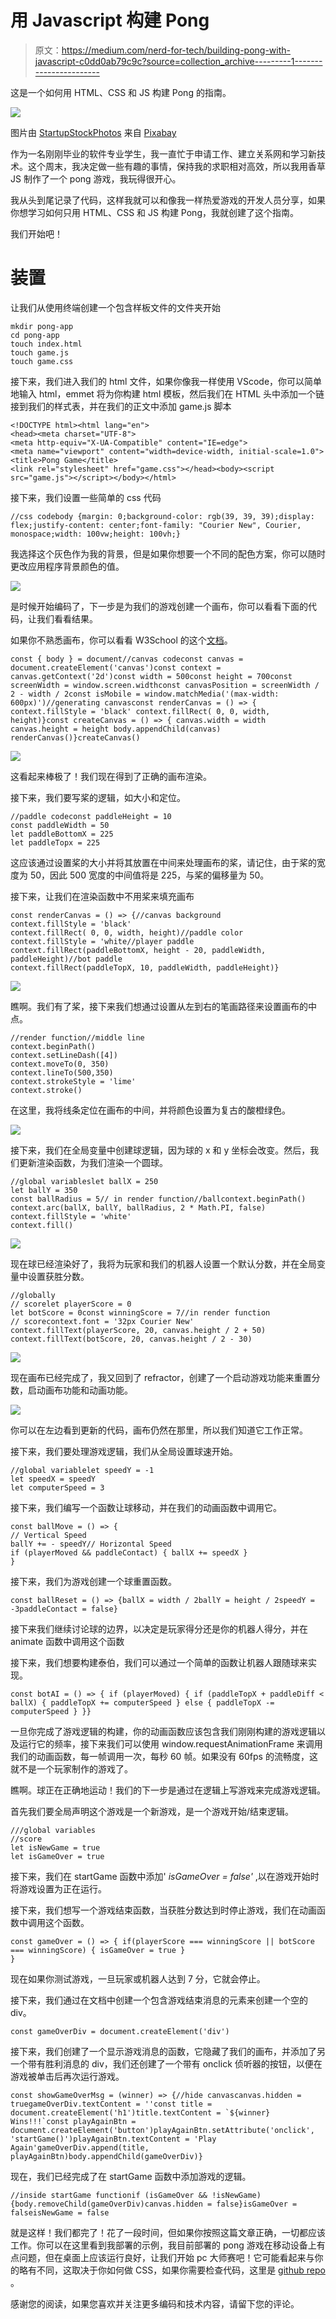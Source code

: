 # 用 Javascript 构建 Pong

> 原文：<https://medium.com/nerd-for-tech/building-pong-with-javascript-c0dd0ab79c9c?source=collection_archive---------1----------------------->

这是一个如何用 HTML、CSS 和 JS 构建 Pong 的指南。

![](img/b4d32c10a0b7b6688cdea1edb9271fd4.png)

图片由 [StartupStockPhotos](https://pixabay.com/users/startupstockphotos-690514/?utm_source=link-attribution&utm_medium=referral&utm_campaign=image&utm_content=593354) 来自 [Pixabay](https://pixabay.com/?utm_source=link-attribution&utm_medium=referral&utm_campaign=image&utm_content=593354)

作为一名刚刚毕业的软件专业学生，我一直忙于申请工作、建立关系网和学习新技术。这个周末，我决定做一些有趣的事情，保持我的求职相对高效，所以我用香草 JS 制作了一个 pong 游戏，我玩得很开心。

我从头到尾记录了代码，这样我就可以和像我一样热爱游戏的开发人员分享，如果你想学习如何只用 HTML、CSS 和 JS 构建 Pong，我就创建了这个指南。

我们开始吧！

# 装置

让我们从使用终端创建一个包含样板文件的文件夹开始

```
mkdir pong-app
cd pong-app
touch index.html
touch game.js
touch game.css
```

接下来，我们进入我们的 html 文件，如果你像我一样使用 VScode，你可以简单地输入 html，emmet 将为你构建 html 模板，然后我们在 HTML 头中添加一个链接到我们的样式表，并在我们的正文中添加 game.js 脚本

```
<!DOCTYPE html><html lang="en">
<head><meta charset="UTF-8">
<meta http-equiv="X-UA-Compatible" content="IE=edge">
<meta name="viewport" content="width=device-width, initial-scale=1.0">
<title>Pong Game</title>
<link rel="stylesheet" href="game.css"></head><body><script src="game.js"></script></body></html>
```

接下来，我们设置一些简单的 css 代码

```
//css codebody {margin: 0;background-color: rgb(39, 39, 39);display: flex;justify-content: center;font-family: "Courier New", Courier, monospace;width: 100vw;height: 100vh;}
```

我选择这个灰色作为我的背景，但是如果你想要一个不同的配色方案，你可以随时更改应用程序背景颜色的值。

![](img/a8cc91ad3053c1901ec5176c0e2e1675.png)

是时候开始编码了，下一步是为我们的游戏创建一个画布，你可以看看下面的代码，让我们看看结果。

如果你不熟悉画布，你可以看看 W3School 的这个[文档](https://www.w3schools.com/graphics/canvas_reference.asp)。

```
const { body } = document//canvas codeconst canvas = document.createElement('canvas')const context = canvas.getContext('2d')const width = 500const height = 700const screenWidth = window.screen.widthconst canvasPosition = screenWidth / 2 - width / 2const isMobile = window.matchMedia('(max-width: 600px)')//generating canvasconst renderCanvas = () => { context.fillStyle = 'black' context.fillRect( 0, 0, width, height)}const createCanvas = () => { canvas.width = width canvas.height = height body.appendChild(canvas) renderCanvas()}createCanvas()
```

![](img/f55cd594def57a01fd1d3249f8ad2cae.png)

这看起来棒极了！我们现在得到了正确的画布渲染。

接下来，我们要写桨的逻辑，如大小和定位。

```
//paddle codeconst paddleHeight = 10
const paddleWidth = 50
let paddleBottomX = 225
let paddleTopx = 225
```

这应该通过设置桨的大小并将其放置在中间来处理画布的桨，请记住，由于桨的宽度为 50，因此 500 宽度的中间值将是 225，与桨的偏移量为 50。

接下来，让我们在渲染函数中不用桨来填充画布

```
const renderCanvas = () => {//canvas background
context.fillStyle = 'black'
context.fillRect( 0, 0, width, height)//paddle color
context.fillStyle = 'white//player paddle
context.fillRect(paddleBottomX, height - 20, paddleWidth, paddleHeight)//bot paddle
context.fillRect(paddleTopX, 10, paddleWidth, paddleHeight)}
```

![](img/ad9999f91fc0b4a1e8510af2809fb2d8.png)

瞧啊。我们有了桨，接下来我们想通过设置从左到右的笔画路径来设置画布的中点。

```
//render function//middle line
context.beginPath()
context.setLineDash([4])
context.moveTo(0, 350)
context.lineTo(500,350)
context.strokeStyle = 'lime'
context.stroke()
```

在这里，我将线条定位在画布的中间，并将颜色设置为复古的酸橙绿色。

![](img/eb1f1d78a1c2b81328231e85014b2635.png)

接下来，我们在全局变量中创建球逻辑，因为球的 x 和 y 坐标会改变。然后，我们更新渲染函数，为我们渲染一个圆球。

```
//global variableslet ballX = 250
let ballY = 350
const ballRadius = 5// in render function//ballcontext.beginPath()
context.arc(ballX, ballY, ballRadius, 2 * Math.PI, false)
context.fillStyle = 'white'
context.fill()
```

![](img/7363db0efc4744a7b140a4d1450f06b9.png)

现在球已经渲染好了，我将为玩家和我们的机器人设置一个默认分数，并在全局变量中设置获胜分数。

```
//globally
// scorelet playerScore = 0
let botScore = 0const winningScore = 7//in render function
// scorecontext.font = '32px Courier New'
context.fillText(playerScore, 20, canvas.height / 2 + 50)
context.fillText(botScore, 20, canvas.height / 2 - 30)
```

![](img/960dabfccb45a9acb17ce9824cfa35ed.png)

现在画布已经完成了，我又回到了 refractor，创建了一个启动游戏功能来重置分数，启动画布功能和动画功能。

![](img/6130123554e552f8cfa2e97b643130de.png)

你可以在左边看到更新的代码，画布仍然在那里，所以我们知道它工作正常。

接下来，我们要处理游戏逻辑，我们从全局设置球速开始。

```
//global variablelet speedY = -1
let speedX = speedY
let computerSpeed = 3
```

接下来，我们编写一个函数让球移动，并在我们的动画函数中调用它。

```
const ballMove = () => {
// Vertical Speed
ballY += - speedY// Horizontal Speed
if (playerMoved && paddleContact) { ballX += speedX }
}
```

接下来，我们为游戏创建一个球重置函数。

```
const ballReset = () => {ballX = width / 2ballY = height / 2speedY = -3paddleContact = false}
```

接下来我们继续讨论球的边界，以决定是玩家得分还是你的机器人得分，并在 animate 函数中调用这个函数

接下来，我们想要构建泰伯，我们可以通过一个简单的函数让机器人跟随球来实现。

```
const botAI = () => { if (playerMoved) { if (paddleTopX + paddleDiff < ballX) { paddleTopX += computerSpeed } else { paddleTopX -= computerSpeed } }}
```

一旦你完成了游戏逻辑的构建，你的动画函数应该包含我们刚刚构建的游戏逻辑以及运行它的频率，接下来我们可以使用 window.requestAnimationFrame 来调用我们的动画函数，每一帧调用一次，每秒 60 帧。如果没有 60fps 的流畅度，这就不是一个玩家制作的游戏了。

瞧啊。球正在正确地运动！我们的下一步是通过在逻辑上写游戏来完成游戏逻辑。

首先我们要全局声明这个游戏是一个新游戏，是一个游戏开始/结束逻辑。

```
///global variables
//score
let isNewGame = true
let isGameOver = true
```

接下来，我们在 startGame 函数中添加' *isGameOver = false'* ,以在游戏开始时将游戏设置为正在运行。

接下来，我们想写一个游戏结束函数，当获胜分数达到时停止游戏，我们在动画函数中调用这个函数。

```
const gameOver = () => { if(playerScore === winningScore || botScore === winningScore) { isGameOver = true }
}
```

现在如果你测试游戏，一旦玩家或机器人达到 7 分，它就会停止。

接下来，我们通过在文档中创建一个包含游戏结束消息的元素来创建一个空的 div。

```
const gameOverDiv = document.createElement('div')
```

接下来，我们创建了一个显示游戏消息的函数，它隐藏了我们的画布，并添加了另一个带有胜利消息的 div，我们还创建了一个带有 onclick 侦听器的按钮，以便在游戏被单击后再次运行游戏。

```
const showGameOverMsg = (winner) => {//hide canvascanvas.hidden = truegameOverDiv.textContent = ''const title = document.createElement('h1')title.textContent = `${winner} Wins!!!`const playAgainBtn = document.createElement('button')playAgainBtn.setAttribute('onclick', 'startGame()')playAgainBtn.textContent = 'Play Again'gameOverDiv.append(title, playAgainBtn)body.appendChild(gameOverDiv)}
```

现在，我们已经完成了在 startGame 函数中添加游戏的逻辑。

```
//inside startGame functionif (isGameOver && !isNewGame) {body.removeChild(gameOverDiv)canvas.hidden = false}isGameOver = falseisNewGame = false
```

就是这样！我们都完了！花了一段时间，但如果你按照这篇文章正确，一切都应该工作。你可以在这里看到我部署的示例，我目前部署的 pong 游戏在移动设备上有点问题，但在桌面上应该运行良好，让我们开始 pc 大师赛吧！它可能看起来与你的略有不同，这取决于你如何做 CSS，如果你需要检查代码，这里是 [github repo](https://github.com/StevenWuTG/pong-game-js) 。

感谢您的阅读，如果您喜欢并关注更多编码和技术内容，请留下您的评论。